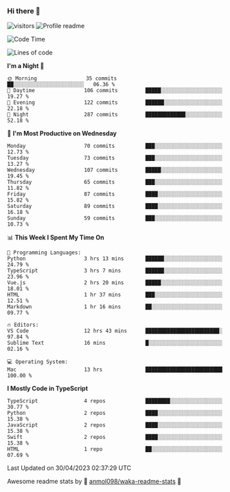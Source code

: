 ### Hi there 👋  
![visitors](https://visitor-badge.laobi.icu/badge?page_id=leverglowh) ![Profile readme](https://github.com/leverglowh/leverglowh/workflows/Profile%20readme/badge.svg?branch=master)

<!--START_SECTION:waka-->
![Code Time](http://img.shields.io/badge/Code%20Time-2%2C086%20hrs%2040%20mins-blue)

![Lines of code](https://img.shields.io/badge/From%20Hello%20World%20I%27ve%20Written-199.6%20thousand%20lines%20of%20code-blue)

**I'm a Night 🦉** 

```text
🌞 Morning                35 commits          ██░░░░░░░░░░░░░░░░░░░░░░░   06.36 % 
🌆 Daytime                106 commits         █████░░░░░░░░░░░░░░░░░░░░   19.27 % 
🌃 Evening                122 commits         ██████░░░░░░░░░░░░░░░░░░░   22.18 % 
🌙 Night                  287 commits         █████████████░░░░░░░░░░░░   52.18 % 
```
📅 **I'm Most Productive on Wednesday** 

```text
Monday                   70 commits          ███░░░░░░░░░░░░░░░░░░░░░░   12.73 % 
Tuesday                  73 commits          ███░░░░░░░░░░░░░░░░░░░░░░   13.27 % 
Wednesday                107 commits         █████░░░░░░░░░░░░░░░░░░░░   19.45 % 
Thursday                 65 commits          ███░░░░░░░░░░░░░░░░░░░░░░   11.82 % 
Friday                   87 commits          ████░░░░░░░░░░░░░░░░░░░░░   15.82 % 
Saturday                 89 commits          ████░░░░░░░░░░░░░░░░░░░░░   16.18 % 
Sunday                   59 commits          ███░░░░░░░░░░░░░░░░░░░░░░   10.73 % 
```


📊 **This Week I Spent My Time On** 

```text
💬 Programming Languages: 
Python                   3 hrs 13 mins       ██████░░░░░░░░░░░░░░░░░░░   24.79 % 
TypeScript               3 hrs 7 mins        ██████░░░░░░░░░░░░░░░░░░░   23.96 % 
Vue.js                   2 hrs 20 mins       █████░░░░░░░░░░░░░░░░░░░░   18.01 % 
HTML                     1 hr 37 mins        ███░░░░░░░░░░░░░░░░░░░░░░   12.51 % 
Markdown                 1 hr 16 mins        ██░░░░░░░░░░░░░░░░░░░░░░░   09.77 % 

🔥 Editors: 
VS Code                  12 hrs 43 mins      ████████████████████████░   97.84 % 
Sublime Text             16 mins             █░░░░░░░░░░░░░░░░░░░░░░░░   02.16 % 

💻 Operating System: 
Mac                      13 hrs              █████████████████████████   100.00 % 
```

**I Mostly Code in TypeScript** 

```text
TypeScript               4 repos             ████████░░░░░░░░░░░░░░░░░   30.77 % 
Python                   2 repos             ████░░░░░░░░░░░░░░░░░░░░░   15.38 % 
JavaScript               2 repos             ████░░░░░░░░░░░░░░░░░░░░░   15.38 % 
Swift                    2 repos             ████░░░░░░░░░░░░░░░░░░░░░   15.38 % 
HTML                     1 repo              ██░░░░░░░░░░░░░░░░░░░░░░░   07.69 % 
```




 Last Updated on 30/04/2023 02:37:29 UTC
<!--END_SECTION:waka-->


Awesome readme stats by :star2: [anmol098/waka-readme-stats](https://github.com/anmol098/waka-readme-stats) :star2:
